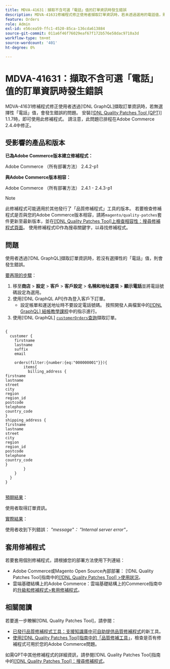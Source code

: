 ```yaml
---
title: MDVA-41631：擷取不含可選「電話」值的訂單資訊時發生錯誤
description: MDVA-41631修補程式修正使用者擷取訂單資訊時，若未透過選用的電話值，則會發生錯誤的問題。  [!DNL GraphQL]安裝[Quality Patches Tool (QPT)](https://experienceleague.adobe.com/zh-hant/docs/commerce-operations/tools/quality-patches-tool/quality-patches-tool-to-self-serve-quality-patches) 1.1.7時，即可使用此修補程式。 請注意，此問題已排程在Adobe Commerce 2.4.4中修正。
feature: Orders
role: Admin
exl-id: e56cea59-ffc1-4520-85ca-136cda613884
source-git-commit: 011a6f46f76029eaf67f172b576e58dac9710a3d
workflow-type: tm+mt
source-wordcount: '401'
ht-degree: 0%

---
```


# MDVA-41631：擷取不含可選「電話」值的訂單資訊時發生錯誤

MDVA-41631修補程式修正使用者透過[!DNL GraphQL]擷取訂單資訊時，若無選擇性「電話」值，會發生錯誤的問題。 安裝[[!DNL Quality Patches Tool (QPT)]](https://experienceleague.adobe.com/zh-hant/docs/commerce-operations/tools/quality-patches-tool/quality-patches-tool-to-self-serve-quality-patches) 1.1.7時，即可使用此修補程式。 請注意，此問題已排程在Adobe Commerce 2.4.4中修正。

## 受影響的產品和版本

**已為Adobe Commerce版本建立修補程式：**

Adobe Commerce （所有部署方法） 2.4.2-p1

**與Adobe Commerce版本相容：**

Adobe Commerce （所有部署方法） 2.4.1 - 2.4.3-p1

>[!NOTE]
>
>此修補程式可能適用於其他發行了「品質修補程式」工具的版本。 若要檢查修補程式是否與您的Adobe Commerce版本相容，請將`magento/quality-patches`套件更新至最新版本，並在[[!DNL Quality Patches Tool]上檢查相容性：搜尋修補程式頁面](https://experienceleague.adobe.com/zh-hant/docs/commerce-operations/tools/quality-patches-tool/quality-patches-tool-to-self-serve-quality-patches)。 使用修補程式ID作為搜尋關鍵字，以尋找修補程式。

## 問題

使用者透過[!DNL GraphQL]擷取訂單資訊時，若沒有選擇性的「電話」值，則會發生錯誤。

<u>要再現的步驟</u>：

1. 移至&#x200B;**商店** > **設定** > **客戶** > **客戶設定** > **名稱和地址選項** > **顯示電話**&#x200B;並將電話號碼設定為選用。
1. 使用[!DNL GraphQL API]作為登入客戶下訂單。
   * 設定帳單和運送地址時不要設定電話號碼。 按照開發人員檔案中的[[!DNL GraphQL] 結帳教學課程](https://developer.adobe.com/commerce/webapi/graphql/tutorials/checkout/)中的指示進行。
1. 使用[!DNL GraphQL] [`customerOrders`查詢](https://developer.adobe.com/commerce/webapi/graphql/schema/customer/queries/orders/)擷取訂單。

<pre>
<code class="language-graphql">
&lbrace;
  customer &lbrace;
    firstname
    lastname
    suffix
    email

    orders(filter:{number:{eq:"000000001"}})&lbrace;
        items&lbrace;
          billing_address &lbrace;
firstname
lastname
street
city
region
region_id
postcode
telephone
country_code
&rbrace;
shipping_address &lbrace;
firstname
lastname
street
city
region
region_id
postcode
telephone
country_code
&rbrace;
        &rbrace;
    &rbrace;
  &rbrace;
&rbrace;
</code>
</pre>

<u>預期結果</u>：

使用者取得訂單資訊。

<u>實際結果</u>：

使用者收到下列錯誤： *&quot;message&quot;： &quot;Internal server error&quot;，*

## 套用修補程式

若要套用個別修補程式，請根據您的部署方法使用下列連結：

* Adobe Commerce或Magento Open Source內部部署： [!DNL Quality Patches Tool]指南中的[[!DNL Quality Patches Tool] >使用狀況](/help/tools/quality-patches-tool/usage.md)。
* 雲端基礎結構上的Adobe Commerce：雲端基礎結構上的Commerce指南中的[升級和修補程式>套用修補程式](https://experienceleague.adobe.com/docs/commerce-cloud-service/user-guide/develop/upgrade/apply-patches.html?lang=zh-Hant)。

## 相關閱讀

若要進一步瞭解[!DNL Quality Patches Tool]，請參閱：

* [已發行品質修補程式工具：支援知識庫中可自助提供品質修補程式](https://experienceleague.adobe.com/zh-hant/docs/commerce-operations/tools/quality-patches-tool/quality-patches-tool-to-self-serve-quality-patches)的新工具。
* [使用[!DNL Quality Patches Tool]指南中的「品質修補工具」](/help/tools/quality-patches-tool/patches-available-in-qpt/check-patch-for-magento-issue-with-magento-quality-patches.md)，檢查是否有修補程式可用於您的Adobe Commerce問題。

如需QPT中其他修補程式的詳細資訊，請參閱[!DNL Quality Patches Tool]指南中的[[!DNL Quality Patches Tool]：搜尋修補程式](https://experienceleague.adobe.com/tools/commerce-quality-patches/index.html?lang=zh-Hant)。
